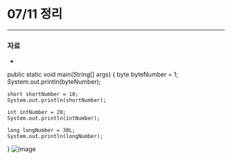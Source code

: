 # 07/11 정리
******************
### 자료
* 
public static void main(String[] args) {
    byte byteNumber = 1;
    System.out.println(byteNumber);

    short shortNumber = 10;
    System.out.println(shortNumber);

    int intNumber = 20;
    System.out.println(intNumber);

    long longNumber = 30L;
    System.out.println(longNumber);
}
![image](https://github.com/Matryoshkaaaa/kt-ds-university/assets/154948725/36e9c057-3cd7-4428-9fb4-bdbdaa2f06c7)



